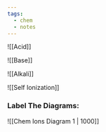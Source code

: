 ```yaml
---
tags:
  - chem
  - notes
---
```



![[Acid]]

![[Base]]

![[Alkali]]


![[Self Ionization]]


### Label The Diagrams:

![[Chem Ions Diagram 1 | 1000]]



